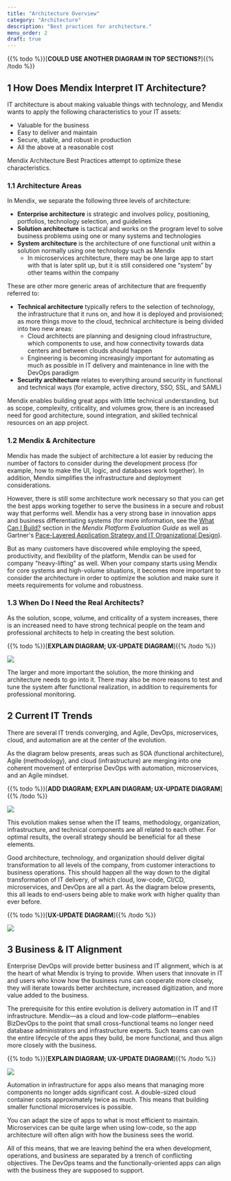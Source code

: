```yaml
---
title: "Architecture Overview"
category: "Architecture"
description: "Best practices for architecture."
menu_order: 2
draft: true
---
```


{{% todo %}}[**COULD USE ANOTHER DIAGRAM IN TOP SECTIONS?**]{{% /todo %}}

## 1 How Does Mendix Interpret IT Architecture?

IT architecture is about making valuable things with technology, and Mendix wants to apply the following characteristics to your IT assets:

* Valuable for the business
* Easy to deliver and maintain
* Secure, stable, and robust in production
* All the above at a reasonable cost

Mendix Architecture Best Practices attempt to optimize these characteristics.

### 1.1 Architecture Areas

In Mendix, we separate the following three levels of architecture:

* **Enterprise architecture** is strategic and involves policy, positioning, portfolios, technology selection, and guidelines
* **Solution architecture** is tactical and works on the program level to solve business problems using one or many systems and technologies
* **System architecture** is the architecture of one functional unit within a solution normally using one technology such as Mendix
	* In microservices architecture, there may be one large app to start with that is later split up, but it is still considered one “system” by other teams within the company

These are other more generic areas of architecture that are frequently referred to:

* **Technical architecture** typically refers to the selection of technology, the infrastructure that it runs on, and how it is deployed and provisioned; as more things move to the cloud, technical architecture is being divided into two new areas:
	* Cloud architects are planning and designing cloud infrastructure, which components to use, and how connectivity towards data centers and between clouds should happen
	* Engineering is becoming increasingly important for automating as much as possible in IT delivery and maintenance in line with the DevOps paradigm
* **Security architecture** relates to everything around security in functional and technical ways (for example, active directory, SSO, SSL, and SAML)

Mendix enables building great apps with little technical understanding, but as scope, complexity, criticality, and volumes grow, there is an increased need for good architecture, sound integration, and skilled technical resources on an app project.

### 1.2 Mendix & Architecture

Mendix has made the subject of architecture a lot easier by reducing the number of factors to consider during the development process (for example, how to make the UI, logic, and databases work together). In addition, Mendix simplifies the infrastructure and deployment considerations.

However, there is still some architecture work necessary so that you can get the best apps working together to serve the business in a secure and robust way that performs well. Mendix has a very strong base in innovation apps and business differentiating systems (for more information, see the [What Can I Build?](https://www.mendix.com/evaluation-guide/what-can-i-build) section in the *Mendix Platform Evaluation Guide* as well as Gartner's [Pace-Layered Application Strategy and IT Organizational Design](https://www.gartner.com/binaries/content/assets/events/keywords/applications/apn30/pace-layered-applications-research-report.pdf)). 

But as many customers have discovered while employing the speed, productivity, and flexibility of the platform, Mendix can be used for company "heavy-lifting" as well. When your company starts using Mendix for core systems and high-volume situations, it becomes more important to consider the architecture in order to optimize the solution and make sure it meets requirements for volume and robustness.

### 1.3 When Do I Need the Real Architects?

As the solution, scope, volume, and criticality of a system increases, there is an increased need to have strong technical people on the team and professional architects to help in creating the best solution.

{{% todo %}}[**EXPLAIN DIAGRAM; UX-UPDATE DIAGRAM**]{{% /todo %}}

![](attachments/arch-over6.png)

The larger and more important the solution, the more thinking and architecture needs to go into it. There may also be more reasons to test and tune the system after functional realization, in addition to requirements for professional monitoring.

## 2 Current IT Trends

There are several IT trends converging, and Agile, DevOps, microservices, cloud, and automation are at the center of the evolution.

As the diagram below presents, areas such as SOA (functional architecture), Agile (methodology), and cloud (infrastructure) are merging into one coherent movement of enterprise DevOps with automation, microservices, and an Agile mindset.

{{% todo %}}[**ADD DIAGRAM; EXPLAIN DIAGRAM; UX-UPDATE DIAGRAM**]{{% /todo %}}

![](attachments/it-trends.png)
	
This evolution makes sense when the IT teams, methodology, organization, infrastructure, and technical components are all related to each other. For optimal results, the overall strategy should be beneficial for all these elements.

Good architecture, technology, and organization should deliver digital transformation to all levels of the company, from customer interactions to business operations. This should happen all the way down to the digital transformation of IT delivery, of which cloud, low-code, CI/CD, microservices, and DevOps are all a part. As the diagram below presents, this all leads to end-users being able to make work with higher quality than ever before.

{{% todo %}}[**UX-UPDATE DIAGRAM**]{{% /todo %}}

![](attachments/digitization.png)

## 3 Business & IT Alignment

Enterprise DevOps will provide better business and IT alignment, which is at the heart of what Mendix is trying to provide. When users that innovate in IT and users who know how the business runs can cooperate more closely, they will iterate towards better architecture, increased digitization, and more value added to the business.

The prerequisite for this entire evolution is delivery automation in IT and IT infrastructure. Mendix—as a cloud and low-code platform—enables BizDevOps to the point that small cross-functional teams no longer need database administrators and infrastructure experts. Such teams can own the entire lifecycle of the apps they build, be more functional, and thus align more closely with the business.

{{% todo %}}[**EXPLAIN DIAGRAM; UX-UPDATE DIAGRAM**]{{% /todo %}}

![](attachments/it-alignment.png)

Automation in infrastructure for apps also means that managing more components no longer adds significant cost. A double-sized cloud container costs approximately twice as much. This means that building smaller functional microservices is possible. 

You can adapt the size of apps to what is most efficient to maintain. Microservices can be quite large when using low-code, so the app architecture will often align with how the business sees the world.

All of this means, that we are leaving behind the era when development, operations, and business are separated by a trench of conflicting objectives.  The DevOps teams and the functionally-oriented apps can align with the business they are supposed to support.

